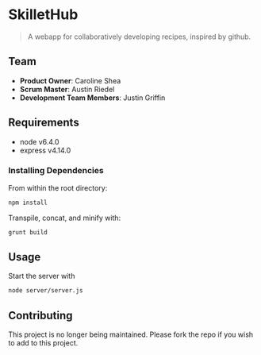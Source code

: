 # SkilletHub

> A webapp for collaboratively developing recipes, inspired by github. 

## Team

  - __Product Owner__: Caroline Shea
  - __Scrum Master__: Austin Riedel
  - __Development Team Members__: Justin Griffin
  
## Requirements

- node v6.4.0
- express v4.14.0

### Installing Dependencies

From within the root directory:

```sh
npm install
```

Transpile, concat, and minify with:
```sh
grunt build
```

## Usage

Start the server with
```sh
node server/server.js
```

## Contributing

This project is no longer being maintained. Please fork the repo if you wish to add to this project.
